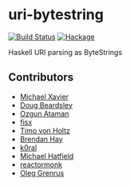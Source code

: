 # uri-bytestring
[![Build Status](https://travis-ci.org/Soostone/uri-bytestring.svg?branch=master)](https://travis-ci.org/Soostone/uri-bytestring)
[![Hackage](https://img.shields.io/hackage/v/uri-bytestring.svg?style=flat)](https://hackage.haskell.org/package/uri-bytestring)

Haskell URI parsing as ByteStrings


## Contributors
* [Michael Xavier](http://github.com/MichaelXavier)
* [Doug Beardsley](http://github.com/mightybyte)
* [Ozgun Ataman](http://github.com/ozataman)
* [fisx](http://github.com/fisx)
* [Timo von Holtz](http://github.com/tvh)
* [Brendan Hay](http://github.com/brendanhay)
* [k0ral](https://github.com/k0ral)
* [Michael Hatfield](https://github.com/mikehat)
* [reactormonk](https://github.com/reactormonk)
* [Oleg Grenrus](https://github.com/phadej)
